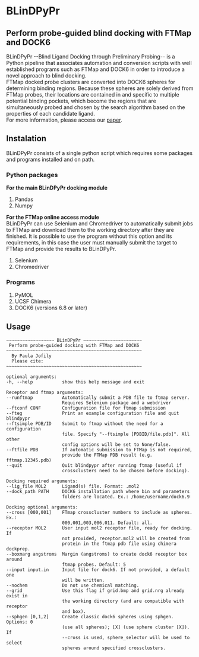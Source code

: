 # BLinDPyPr
Perform probe-guided blind docking with FTMap and DOCK6  
-------------------------------------------------------

BLinDPyPr --Blind Ligand Docking through Preliminary Probing-- is a Python pipeline that associates automation and conversion scripts with well established programs such as FTMap and DOCK6 in order to introduce a novel approach to blind docking.  
FTMap docked probe clusters are converted into DOCK6 spheres for determining binding regions. Because these spheres are solely derived from FTMap probes, their locations are contained in and specific to multiple potential binding pockets, which become the regions that are simultaneously probed and chosen by the search algorithm based on the properties of each candidate ligand.  
For more information, please access our [paper]().  
## Instalation
BLinDPyPr consists of a single python script which requires some packages and programs installed and on path.
### Python packages  
**For the main BLinDPyPr docking module**
1. Pandas
2. Numpy

**For the FTMap online access module**  
BLinDPyPr can use Selenium and Chromedriver to automatically submit jobs to FTMap and download them to the working directory after they are finished. It is possible to use the program without this option and its requirements, in this case the user must manually submit the target to FTMap and provide the results to BLinDPyPr.
1. Selenium
2. Chromedriver

### Programs  
1. PyMOL
2. UCSF Chimera
3. DOCK6 (versions 6.8 or later)

## Usage
```
~~~~~~~~~~~~~~~~~~ BLinDPyPr ~~~~~~~~~~~~~~~~~~~~~~
 Perform probe-guided docking with FTMap and DOCK6
~~~~~~~~~~~~~~~~~~~~~~~~~~~~~~~~~~~~~~~~~~~~~~~~~~~
  By Paula Jofily
  Please cite:
~~~~~~~~~~~~~~~~~~~~~~~~~~~~~~~~~~~~~~~~~~~~~~~~~~~

optional arguments:
-h, --help           show this help message and exit

Receptor and ftmap arguments:
--runftmap           Automatically submit a PDB file to ftmap server.
                     Requires Selenium package and a webdriver
--ftconf CONF        Configuration file for ftmap submission
--fteg               Print an example configuration file and quit blindpypr
--ftsimple PDB/ID    Submit to ftmap without the need for a configuration
                     file. Specify "--ftsimple [PDBID/file.pdb]". All other
                     config options will be set to None/false.
--ftfile PDB         If automatic submission to FTMap is not required,
                     provide the FTMap PDB result (e.g. fftmap.12345.pdb)
--quit               Quit blindpypr after running ftmap (useful if
                     crossclusters need to be chosen before docking).

Docking required arguments:
--lig_file MOL2      Ligand(s) file. Format: .mol2
--dock_path PATH     DOCK6 installation path where bin and parameters
                     folders are located. Ex.: /home/username/dock6.9

Docking optional arguments:
--cross [000,001]    FTmap crosscluster numbers to include as spheres. Ex.:
                     000,001,003,006,011. Default: all.
--receptor MOL2      User input mol2 receptor file, ready for docking. If
                     not provided, receptor.mol2 will be created from
                     protein in the ftmap pdb file using chimera dockprep.
--boxmarg angstroms  Margin (angstroms) to create dock6 receptor box around
                     ftmap probes. Default: 5
--input input.in     Input file for dock6. If not provided, a default one
                     will be written.
--nochem             Do not use chemical matching.
--grid               Use this flag if grid.bmp and grid.nrg already exist in
                     the working directory (and are compatible with receptor
                     and box).
--sphgen [0,1,2]     Create classic dock6 spheres using sphgen. Options: 0
                     (use all spheres); [X] (use sphere cluster [X]). If
                     --cross is used, sphere_selector will be used to select
                     spheres around specified crossclusters.
```
